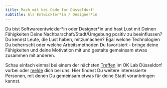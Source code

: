 ```yaml
---
title: Mach mit bei Code for Düsseldorf!
subtitle: Als Entwickler*in / Designer*in
---
```


Du bist Softwareentwickler\*in oder Designer\*in und hast Lust mit Deinen Fähigkeiten Deine Nachbarschaft/Stadt/Umgebung positiv zu beeinflussen? Du kennst Leute, die Lust haben, mitzumachen? Egal welche Technologien Du beherrscht oder welche Arbeitsmethoden Du favorisiert - bringe deine Fähigkeiten und deine Motivation mit und gestalte gemeinsam etwas zusammen mit anderen.

Schau einfach einmal bei einem der nächsten [Treffen](/termine/) im OK Lab Düsseldorf vorbei oder [melde](/kontakt/) dich bei uns.
Hier findest Du weitere interessierte Personen, mit denen Du gemeinsam etwas für deine Stadt voranbringen kannst.
